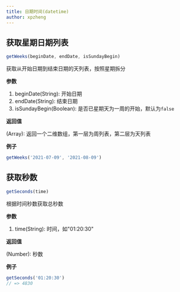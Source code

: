 ```yaml
---
title: 日期时间(datetime)
author: xpzheng
---
```


## 获取星期日期列表

```js
getWeeks(beginDate, endDate, isSundayBegin)
```

获取从开始日期到结束日期的天列表，按照星期拆分

**参数**

1. beginDate(String): 开始日期
2. endDate(String): 结束日期
3. isSundayBegin(Boolean): 是否已星期天为一周的开始，默认为`false`

**返回值**

(Array): 返回一个二维数组，第一层为周列表，第二层为天列表

**例子**

```js
getWeeks('2021-07-09', '2021-08-09')
```

<example>
  <datetime-getWeeks />
</example>

## 获取秒数

```js
getSeconds(time)
```

根据时间秒数获取总秒数

**参数**
1. time(String): 时间，如"01:20:30"

**返回值**

(Number): 秒数

**例子**

```js
getSeconds('01:20:30')
// => 4830
```

<example>
  <datetime-getSeconds />
</example>